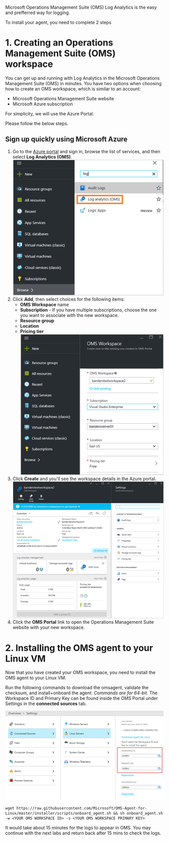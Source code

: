 Microsoft Operations Management Suite (OMS) Log Analytics is the easy and prefferred way for logging.

To install your agent, you need to complete 2 steps

# 1. Creating an Operations Management Suite (OMS) workspace

You can get up and running with Log Analytics in the Microsoft Operations Management Suite (OMS) in minutes. You have two options when choosing how to create an OMS workspace, which is similar to an account:

- Microsoft Operations Management Suite website
- Microsoft Azure subscription

For simplicity, we will use the Azure Portal.

Please follow the below steps.

## Sign up quickly using Microsoft Azure

1. Go to the [Azure portal](https://portal.azure.com) and sign in, browse the list of services, and then select **Log Analytics (OMS)**.  
    ![Azure portal](./media/oms-onboard-azure-portal.png)
2. Click **Add**, then select choices for the following items:
    - **OMS Workspace** name
    - **Subscription** - If you have multiple subscriptions, choose the one you want to associate with the new workspace.
    - **Resource group**
    - **Location**
    - **Pricing tier**  
        ![quick create](./media/oms-onboard-quick-create.png)
3. Click **Create** and you'll see the workspace details in the Azure portal.       
    ![workspace details](./media/oms-onboard-workspace-details.png)         
4. Click the **OMS Portal** link to open the Operations Management Suite website with your new workspace.


# 2. Installing the OMS agent to your Linux VM

Now that you have created your OMS workspace, you need to install the OMS agent to your Linux VM.

Run the following commands to download the omsagent, validate the checksum, and install+onboard the agent. *Commands are for 64-bit*. The Workspace ID and Primary Key can be found inside the OMS Portal under Settings in the **connected sources** tab.

![connected-resources](./media/connected-resources.png)

```
wget https://raw.githubusercontent.com/Microsoft/OMS-Agent-for-Linux/master/installer/scripts/onboard_agent.sh && sh onboard_agent.sh -w <YOUR OMS WORKSPACE ID> -s <YOUR OMS WORKSPACE PRIMARY KEY>
```
It would take about 15 minutes for the logs to appear in OMS. You may continue with the next labs and return back after 15 mins to check the logs.
